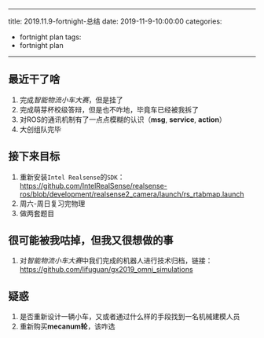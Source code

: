<!--
 * @Author: lifuguan
 * @Date: 2019-11-09 16:20:55
 * @LastEditTime: 2019-11-09 16:29:36
 * @LastEditors: Please set LastEditors
 * @Description: In User Settings Edit
 * @FilePath: /lifuguan.github.io/_posts/2019-11-9-fortnight-plan.md
 -->
---
title: 2019.11.9-fortnight-总结
date: 2019-11-9-10:00:00
categories:
- fortnight plan
tags:
- fortnight plan
---


## 最近干了啥

1. 完成*智能物流小车大赛*，但是挂了
2. 完成萌芽杯校级答辩，但是也不咋地，毕竟车已经被我拆了
3. 对ROS的通讯机制有了一点点模糊的认识（**msg**, **service**, **action**）
4. 大创组队完毕

## 接下来目标
1. 重新安装`Intel Realsense`的`SDK`：https://github.com/IntelRealSense/realsense-ros/blob/development/realsense2_camera/launch/rs_rtabmap.launch
2. 周六-周日复习完物理
3. 做两套题目

## 很可能被我咕掉，但我又很想做的事

1. 对*智能物流小车大赛*中我们完成的机器人进行技术归档，链接：https://github.com/lifuguan/gx2019_omni_simulations 

## 疑惑
1. 是否重新设计一辆小车，又或者通过什么样的手段找到一名机械建模人员
2. 重新购买**mecanum轮**，该咋选

